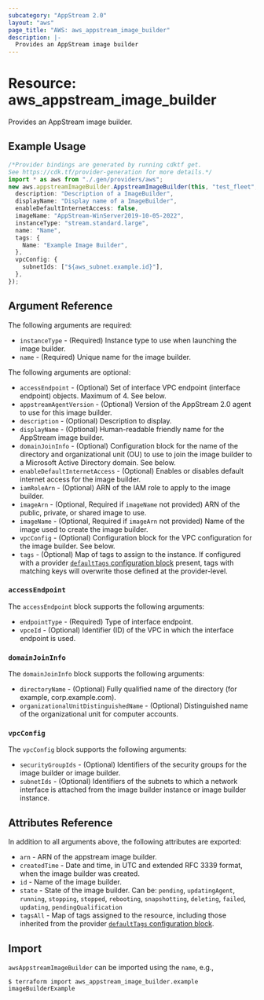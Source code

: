 ```yaml
---
subcategory: "AppStream 2.0"
layout: "aws"
page_title: "AWS: aws_appstream_image_builder"
description: |-
  Provides an AppStream image builder
---
```


# Resource: aws\_appstream\_image\_builder

Provides an AppStream image builder.

## Example Usage

```typescript
/*Provider bindings are generated by running cdktf get.
See https://cdk.tf/provider-generation for more details.*/
import * as aws from "./.gen/providers/aws";
new aws.appstreamImageBuilder.AppstreamImageBuilder(this, "test_fleet", {
  description: "Description of a ImageBuilder",
  displayName: "Display name of a ImageBuilder",
  enableDefaultInternetAccess: false,
  imageName: "AppStream-WinServer2019-10-05-2022",
  instanceType: "stream.standard.large",
  name: "Name",
  tags: {
    Name: "Example Image Builder",
  },
  vpcConfig: {
    subnetIds: ["${aws_subnet.example.id}"],
  },
});

```

## Argument Reference

The following arguments are required:

* `instanceType` - (Required) Instance type to use when launching the image builder.
* `name` - (Required) Unique name for the image builder.

The following arguments are optional:

* `accessEndpoint` - (Optional) Set of interface VPC endpoint (interface endpoint) objects. Maximum of 4. See below.
* `appstreamAgentVersion` - (Optional) Version of the AppStream 2.0 agent to use for this image builder.
* `description` - (Optional) Description to display.
* `displayName` - (Optional) Human-readable friendly name for the AppStream image builder.
* `domainJoinInfo` - (Optional) Configuration block for the name of the directory and organizational unit (OU) to use to join the image builder to a Microsoft Active Directory domain. See below.
* `enableDefaultInternetAccess` - (Optional) Enables or disables default internet access for the image builder.
* `iamRoleArn` - (Optional) ARN of the IAM role to apply to the image builder.
* `imageArn` - (Optional, Required if `imageName` not provided) ARN of the public, private, or shared image to use.
* `imageName` - (Optional, Required if `imageArn` not provided) Name of the image used to create the image builder.
* `vpcConfig` - (Optional) Configuration block for the VPC configuration for the image builder. See below.
* `tags` - (Optional) Map of tags to assign to the instance. If configured with a provider [`defaultTags` configuration block](https://registry.terraform.io/providers/hashicorp/aws/latest/docs#default_tags-configuration-block) present, tags with matching keys will overwrite those defined at the provider-level.

### `accessEndpoint`

The `accessEndpoint` block supports the following arguments:

* `endpointType` - (Required) Type of interface endpoint.
* `vpceId` - (Optional) Identifier (ID) of the VPC in which the interface endpoint is used.

### `domainJoinInfo`

The `domainJoinInfo` block supports the following arguments:

* `directoryName` - (Optional) Fully qualified name of the directory (for example, corp.example.com).
* `organizationalUnitDistinguishedName` - (Optional) Distinguished name of the organizational unit for computer accounts.

### `vpcConfig`

The `vpcConfig` block supports the following arguments:

* `securityGroupIds` - (Optional) Identifiers of the security groups for the image builder or image builder.
* `subnetIds` - (Optional) Identifiers of the subnets to which a network interface is attached from the image builder instance or image builder instance.

## Attributes Reference

In addition to all arguments above, the following attributes are exported:

* `arn` - ARN of the appstream image builder.
* `createdTime` -  Date and time, in UTC and extended RFC 3339 format, when the image builder was created.
* `id` - Name of the image builder.
* `state` - State of the image builder. Can be: `pending`, `updatingAgent`, `running`, `stopping`, `stopped`, `rebooting`, `snapshotting`, `deleting`, `failed`, `updating`, `pendingQualification`
* `tagsAll` - Map of tags assigned to the resource, including those inherited from the provider [`defaultTags` configuration block](https://registry.terraform.io/providers/hashicorp/aws/latest/docs#default_tags-configuration-block).

## Import

`awsAppstreamImageBuilder` can be imported using the `name`, e.g.,

```console
$ terraform import aws_appstream_image_builder.example imageBuilderExample
```
